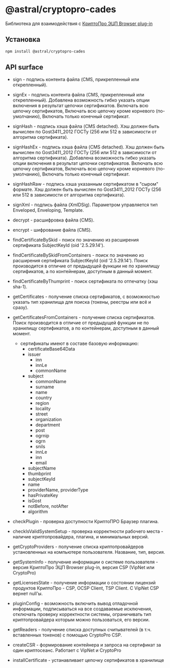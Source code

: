 # @astral/cryptopro-cades

Библиотека для взаимодействия с [КриптоПро ЭЦП Browser plug-in](https://www.cryptopro.ru/products/cades/plugin)

## Установка

```bash
npm install @astral/cryptopro-cades
```

## API surface

- sign - подпись контента файла (CMS, прикрепленный или открепленный).
- signEx - подпись контента файла (CMS, прикрепленный или открепленный). Добавлена возможность гибко указать опции включения в результат цепочки сертификатов.
    Включать всю цепочку сертификатов, Включать всю цепочку кроме корневого (по-умолчанию), Включать только конечный сертификат.
- signHash - подпись хэша файла (CMS detached). Хэш должен быть вычислен по Gost3411_2012 ГОСТу (256 или 512 в зависимости от алгоритма сертификата).
- signHashEx - подпись хэша файла (CMS detached). Хэш должен быть вычислен по Gost3411_2012 ГОСТу (256 или 512 в зависимости от алгоритма сертификата).
    Добавлена возможность гибко указать опции включения в результат цепочки сертификатов.
    Включать всю цепочку сертификатов, Включать всю цепочку кроме корневого (по-умолчанию), Включать только конечный сертификат.
- signHashRaw - подпись хэша указанным сертификатом в "сыром" формате. Хэш должен быть вычислен по Gost3411_2012 ГОСТу (256 или 512 в зависимости от алгоритма сертификата).
- signXml - подпись файла (XmlDSig). Параметром управляется тип Enveloped, Enveloping, Template.
- decrypt - расшифровка файла (CMS).
- encrypt - шифрование файла (CMS).
- findCertificateBySkid - поиск по значению из расширения сертификата SubjectKeyId (oid '2.5.29.14').
- findCertificateBySkidFromContainers - поиск по значению из расширения сертификата SubjectKeyId (oid '2.5.29.14').
    Поиск производится в отличие от предыдущей функции не по хранилищу сертификатов, а по контейнерам, доступным в данный момент.
- findCertificateByThumprint - поиск сертификата по отпечатку (хэш sha-1).
- getCertificates - получение списка сертификатов, с возможностью указать тип хранилища для поиска (токены, реестры или всё и сразу).
- getCertificatesFromContainers - получение списка сертификатов.
    Поиск производится в отличие от предыдущей функции не по хранилищу сертификатов, а по контейнерам, доступным в данный момент.

  - сертификаты имеют в составе базовую информацию:
    - certificateBase64Data
    - issuer
      - inn
      - innLe
      - commonName
    - subject
      - commonName
      - surname
      - name
      - country
      - region
      - locality
      - street
      - organization
      - department
      - post
      - ogrnip
      - ogrn
      - snils
      - innLe
      - inn
      - email
    - subjectName
    - thumbprint
    - subjectKeyId
    - name
    - providerName, providerType
    - hasPrivateKey
    - isGost
    - notBefore, notAfter
    - algorithm

- checkPlugin - проверка доступности КриптоПРО Браузер плагина.
- checkIsValidSystemSetup - проверка корректности рабочего места - наличие криптопровайдера, плагина, и минимальных версий.
- getCryptoProviders - получение списка криптопровайдеров установленных на компьютере пользователя. Название, тип, версия.
- getSystemInfo - получение информации о системе пользователя - версия КриптоПро ЭЦП Browser plug-in, версия CSP (VipNet или CryptoPro)
- getLicensesState - получение информации о состоянии лицензий продуктов КриптоПро - CSP, OCSP Client, TSP Client. C VipNet CSP вернет null'ы.
- pluginConfig - возможность включить вывод отладочной информации, подписываться на все создаваемые исключения, отключать проверку корректности системы, ограничивать тип криптопровайдера которым можно пользоваться, его версии.
- getReaders - получение списка доступных считывателей (в т.ч. вставленных токенов) с помощью CryptoPro CSP.
- createCSR - формирование контейнера и запроса на сертификат за один криптосеанс. Работает с VipNet и CryptoPro
- installCertificate - устанавливает цепочку сертификатов в хранилище

